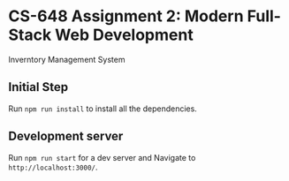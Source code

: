 # CS-648 Assignment 2: Modern Full-Stack Web Development
 Inverntory Management System

## Initial Step

Run `npm run install` to install all the dependencies.

## Development server

Run `npm run start` for a dev server and Navigate to `http://localhost:3000/`.

